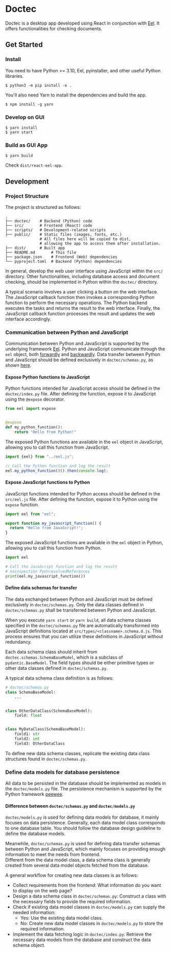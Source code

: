 # Doctec

Doctec is a desktop app developed using React in conjunction with [Eel](https://github.com/python-eel/Eel).
It offers functionalities for checking documents.

## Get Started

### Install

You need to have Python >= 3.10, Eel, pyinstaller, and other useful Python libraries.

```
$ python3 -m pip install -e .
```

You'll also need Yarn to install the dependencies and build the app.

```
$ npm install -g yarn
```

### Develop on GUI

```
$ yarn install
$ yarn start
```

### Build as GUI App

```
$ yarn build
```

Check `dist/react-eel-app`.

## Development

### Project Structure

The project is structured as follows:

```
.
├── doctec/    # Backend (Python) code
├── src/       # Frontend (React) code
├── scripts/   # Development-related scripts
├── public/    # Static files (images, fonts, etc.) 
               # All files here will be copied to dist,
               # allowing the app to access them after installation.
├── dist/      # Built app
├── README.md       # This file
├── package.json    # Frontend (Web) dependencies
└── pyproject.toml  # Backend (Python) dependencies
```

In general, develop the web user interface using JavaScript within the `src/` directory.
Other functionalities, including database access and document checking,
should be implemented in Python within the `doctec/` directory.

A typical scenario involves a user clicking a button on the web interface.
The JavaScript callback function then invokes a corresponding Python function to perform the necessary operations.
The Python backend executes the tasks and returns the result to the web interface.
Finally, the JavaScript callback function processes the result and updates the web interface accordingly.

### Communication between Python and JavaScript

Communication between Python and JavaScript is supported
by the underlying framework [Eel](https://github.com/python-eel/Eel).
Python and JavaScript communicate through the `eel` object,
both [forwardly](#expose-python-functions-to-javascript) and [backwardly](#expose-javascript-functions-to-python).
Data transfer between Python and JavaScript should be defined exclusively in `doctec/schemas.py`,
as shown [here](#define-data-schemas-for-transfer).

#### Expose Python functions to JavaScript

Python functions intended for JavaScript access should be defined in the `doctec/index.py` file.
After defining the function, expose it to JavaScript using the `@expose` decorator.

```python
from eel import expose


@expose
def my_python_function():
    return "Hello from Python!"
```

The exposed Python functions are available in the `eel` object in JavaScript,
allowing you to call this function from JavaScript.

```javascript
import {eel} from "../eel.js";

// Call the Python function and log the result
eel.my_python_function()().then(console.log);
```

#### Expose JavaScript functions to Python

JavaScript functions intended for Python access should be defined in the `src/eel.js` file.
After defining the function, expose it to Python using the `expose` function.

```javascript
import eel from "eel";

export function my_javascript_function() {
  return "Hello from JavaScript!";
}
```

The exposed JavaScript functions are available in the `eel` object in Python,
allowing you to call this function from Python.

```python
import eel

# Call the JavaScript function and log the result
# noinspection PyUnresolvedReferences
print(eel.my_javascript_function())
```

#### Define data schemas for transfer

The data exchanged between Python and JavaScript must be defined exclusively in `doctec/schemas.py`.
Only the data classes defined in `doctec/schemas.py` shall be transferred between Python and JavaScript.

When you execute `yarn start` or `yarn build`,
all data schema classes specified in the `doctec/schemas.py` file
are automatically transformed into JavaScript definitions located at `src/types/<classname>.schema.d.js`.
This process ensures that you can utilize these definitions in JavaScript without redundancy.

Each data schema class should inherit from `doctec.schemas.SchemaBaseModel`,
which is a subclass of `pydantic.BaseModel`.
The field types should be either primitive types or other data classes defined in `doctec/schemas.py`.

A typical data schema class definition is as follows:

```python
# doctec/schemas.py
class SchemaBaseModel:
    ...


class OtherDataClass(SchemaBaseModel):
    field: float


class MyDataClass(SchemaBaseModel):
    field1: str
    field2: int
    field3: OtherDataClass
```

To define new data schema classes, replicate the existing data class structures found in `doctec/schemas.py`.

### Define data models for database persistence

All data to be persisted in the database should be implemented as models in the `doctec/models.py` file.
The persistence mechanism is supported by the Python framework [peewee](http://docs.peewee-orm.com/en/latest/).

#### Difference between `doctec/schemas.py` and `doctec/models.py`

`doctec/models.py` is used for defining data models for database,
it mainly focuses on data persistence.
Generally, each data model class corresponds to one database table. 
You should follow the database design guideline to define the database models. 

Meanwhile,
`doctec/schemas.py` is used for defining data transfer schemas between Python and JavaScript,
which mainly focuses on providing enough information to meet the needs from frontend.  
Different from the data model class,
a data schema class is generally created from several data model objects fetched from the database. 

A general workflow for creating new data classes is as follows:

-  Collect requirements from the frontend: What information do you want to display on the web page?
-  Design a data schema class in `doctec/schemas.py`: Construct a class with the necessary fields to provide the required information.
-  Check if existing data model classes in `doctec/models.py` can supply the needed information:
    - Yes: Use the existing data model class.
    - No: Create new data model classes in `doctec/models.py` to store the required information.
-  Implement the data fetching logic in `doctec/index.py`: Retrieve the necessary data models from the database and construct the data schema object.


